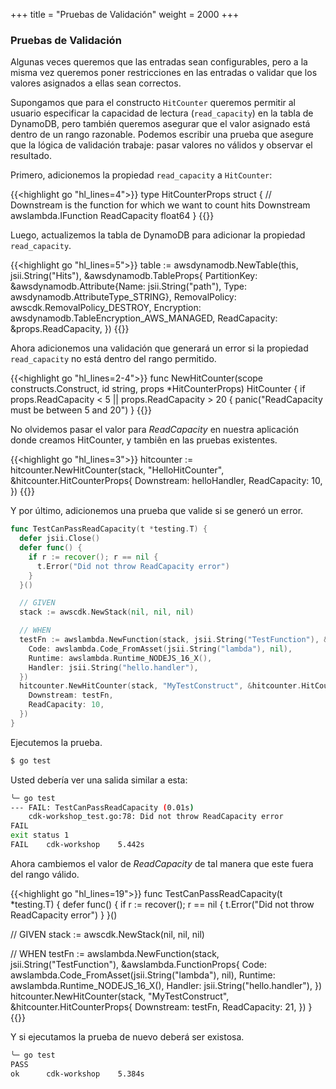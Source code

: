 +++
title = "Pruebas de Validación"
weight = 2000
+++

### Pruebas de Validación

Algunas veces queremos que las entradas sean configurables, pero a la misma vez queremos poner restricciones en las entradas o validar que los valores asignados a ellas sean correctos.

Supongamos que para el constructo `HitCounter` queremos permitir al usuario especificar la capacidad de lectura (`read_capacity`) en la tabla de DynamoDB, pero también queremos asegurar que el valor asignado está dentro de un rango razonable. Podemos escribir una prueba que asegure que la lógica de validación trabaje: pasar valores no válidos y observar el resultado.

Primero, adicionemos la propiedad `read_capacity` a `HitCounter`:

{{<highlight go "hl_lines=4">}}
type HitCounterProps struct {
  // Downstream is the function for which we want to count hits
	Downstream   awslambda.IFunction
	ReadCapacity float64
}
{{</highlight>}}

Luego, actualizemos la tabla de DynamoDB para adicionar la propiedad `read_capacity`.

{{<highlight go "hl_lines=5">}}
	table := awsdynamodb.NewTable(this, jsii.String("Hits"), &awsdynamodb.TableProps{
		PartitionKey:  &awsdynamodb.Attribute{Name: jsii.String("path"), Type: awsdynamodb.AttributeType_STRING},
		RemovalPolicy: awscdk.RemovalPolicy_DESTROY,
		Encryption:    awsdynamodb.TableEncryption_AWS_MANAGED,
		ReadCapacity:  &props.ReadCapacity,
	})
{{</highlight>}}

Ahora adicionemos una validación que generará un error si la propiedad `read_capacity` no está dentro del rango permitido.

{{<highlight go "hl_lines=2-4">}}
func NewHitCounter(scope constructs.Construct, id string, props *HitCounterProps) HitCounter {
	if props.ReadCapacity < 5 || props.ReadCapacity > 20 {
		panic("ReadCapacity must be between 5 and 20")
	}
{{</highlight>}}

No olvidemos pasar el valor para *ReadCapacity* en nuestra aplicación donde creamos HitCounter, y tambiên en las pruebas existentes.

{{<highlight go "hl_lines=3">}}
hitcounter := hitcounter.NewHitCounter(stack, "HelloHitCounter", &hitcounter.HitCounterProps{
	Downstream:   helloHandler,
	ReadCapacity: 10,
})
{{</highlight>}}

Y por último, adicionemos una prueba que valide si se generó un error.

```go
func TestCanPassReadCapacity(t *testing.T) {
  defer jsii.Close()
  defer func() {
    if r := recover(); r == nil {
      t.Error("Did not throw ReadCapacity error")
    }
  }()

  // GIVEN
  stack := awscdk.NewStack(nil, nil, nil)

  // WHEN
  testFn := awslambda.NewFunction(stack, jsii.String("TestFunction"), &awslambda.FunctionProps{
    Code: awslambda.Code_FromAsset(jsii.String("lambda"), nil),
    Runtime: awslambda.Runtime_NODEJS_16_X(),
    Handler: jsii.String("hello.handler"),
  })
  hitcounter.NewHitCounter(stack, "MyTestConstruct", &hitcounter.HitCounterProps{
    Downstream: testFn,
    ReadCapacity: 10,
  })
}
```

Ejecutemos la prueba.

```bash
$ go test
```

Usted debería ver una salida similar a esta:

```bash
╰─ go test
--- FAIL: TestCanPassReadCapacity (0.01s)
    cdk-workshop_test.go:78: Did not throw ReadCapacity error
FAIL
exit status 1
FAIL    cdk-workshop    5.442s
```

Ahora cambiemos el valor de *ReadCapacity* de tal manera que este fuera del rango válido.

{{<highlight go "hl_lines=19">}}
func TestCanPassReadCapacity(t *testing.T) {
  defer func() {
    if r := recover(); r == nil {
      t.Error("Did not throw ReadCapacity error")
    }
  }()

  // GIVEN
  stack := awscdk.NewStack(nil, nil, nil)

  // WHEN
  testFn := awslambda.NewFunction(stack, jsii.String("TestFunction"), &awslambda.FunctionProps{
    Code: awslambda.Code_FromAsset(jsii.String("lambda"), nil),
    Runtime: awslambda.Runtime_NODEJS_16_X(),
    Handler: jsii.String("hello.handler"),
  })
  hitcounter.NewHitCounter(stack, "MyTestConstruct", &hitcounter.HitCounterProps{
    Downstream: testFn,
    ReadCapacity: 21,
  })
}
{{</highlight>}}

Y si ejecutamos la prueba de nuevo deberá ser existosa.

```bash
╰─ go test
PASS
ok      cdk-workshop    5.384s
```
